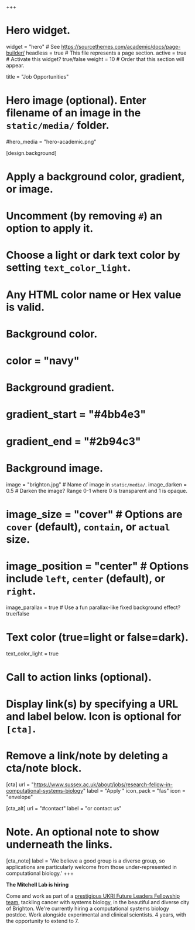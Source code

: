 +++
# Hero widget.
widget = "hero"  # See https://sourcethemes.com/academic/docs/page-builder/
headless = true  # This file represents a page section.
active = true  # Activate this widget? true/false
weight = 10  # Order that this section will appear.

title = "Job Opportunities"

# Hero image (optional). Enter filename of an image in the `static/media/` folder.
#hero_media = "hero-academic.png"

[design.background]
  # Apply a background color, gradient, or image.
  #   Uncomment (by removing `#`) an option to apply it.
  #   Choose a light or dark text color by setting `text_color_light`.
  #   Any HTML color name or Hex value is valid.

  # Background color.
  # color = "navy"
  
  # Background gradient.
  # gradient_start = "#4bb4e3"
  # gradient_end = "#2b94c3"
  
  # Background image.
   image = "brighton.jpg"  # Name of image in `static/media/`.
   image_darken = 0.5  # Darken the image? Range 0-1 where 0 is transparent and 1 is opaque.
  # image_size = "cover"  #  Options are `cover` (default), `contain`, or `actual` size.
  # image_position = "center"  # Options include `left`, `center` (default), or `right`.
   image_parallax = true  # Use a fun parallax-like fixed background effect? true/false
  
  # Text color (true=light or false=dark).
  text_color_light = true

# Call to action links (optional).
#   Display link(s) by specifying a URL and label below. Icon is optional for `[cta]`.
#   Remove a link/note by deleting a cta/note block.

[cta]
  url = "https://www.sussex.ac.uk/about/jobs/research-fellow-in-computational-systems-biology"
  label = "Apply "
  icon_pack = "fas"
  icon = "envelope"
  
[cta_alt]
  url = "#contact"
  label = "or contact us"

# Note. An optional note to show underneath the links.
[cta_note]
  label = 'We believe a good group is a diverse group, so applications are particularly welcome from those under-represented in computational biology.'
+++

**The Mitchell Lab is hiring**

Come and work as part of a [prestigious UKRI Future Leaders Fellowship team](/project/rr-dlbcl/), tackling cancer with systems biology, in the beautiful and diverse city of Brighton. We're currently hiring a computational systems biology postdoc. Work alongside experimental and clinical scientists. 4 years, with the opportunity to extend to 7.


